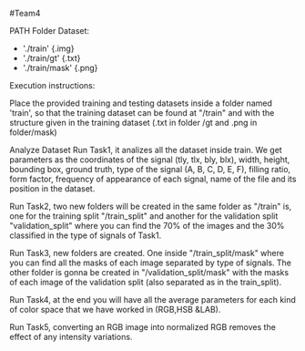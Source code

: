 #Team4

PATH Folder Dataset:
- './train' {.img}
- './train/gt' {.txt}
- './train/mask' {.png}

Execution instructions:

Place the provided training and testing datasets inside a folder named 'train', so that the training dataset can be found at "/train" and with the structure given in the training dataset (.txt in folder /gt and .png in folder/mask)

Analyze Dataset
Run Task1, it analizes all the dataset inside train. We get parameters as the coordinates of the signal (tly, tlx, bly, blx), width, height, bounding box, ground truth, type of the signal (A, B, C, D, E, F), filling ratio, form factor, frequency of appearance of each signal, name of the file and its position in the dataset. 

Run Task2, two new folders will be created in the same folder as "/train" is, one for the training split "/train_split" and another for the validation split "validation_split" where you can find the 70% of the images and the 30% classified in the type of signals of Task1.

Run Task3, new folders are created. One inside "/train_split/mask" where you can find all the masks of each image separated by type of signals.
The other folder is gonna be created in "/validation_split/mask" with the masks of each image of the validation split (also separated as in the train_split).

Run Task4, at the end you will have all the average parameters for each kind of color space that we have worked in (RGB,HSB &LAB).

Run Task5, converting an RGB image into normalized RGB removes the effect of any intensity variations.

